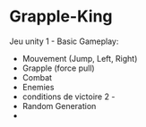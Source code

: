 # Grapple-King
Jeu unity
1 - Basic Gameplay:
- Mouvement (Jump, Left, Right)
- Grapple (force pull)
- Combat
- Enemies
- conditions de victoire
2 - 
- Random Generation
- 
